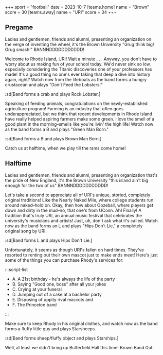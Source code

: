 +++
sport = "football"
date = 2023-10-7
[teams.home]
name = "Brown"
score = 30
[teams.away]
name = "URI"
score = 34
+++

## Pregame

Ladies and gentlemen, friends and alumni, presenting an organization on the verge of inventing the wheel, it's the Brown University "Grug think big! Grug smash!" BANNNDDDDDDDDDDD!

Welcome to Rhode Island, URI! Wait a minute . . . Anyway, you don't have to worry about us making fun of your school today. We'd never sink so low, especially considering the Titanic discoveries one of your professors has made! It's a good thing no one's ever taking that deep a dive into history again, right? Watch now from the lifeboats as the band forms a hungry crustacean and plays "Don't Feed the Lobsters!"

:sd[Band forms a crab and plays Rock Lobster.]

Speaking of feeding animals, congratulations on the newly-established agriculture program! Farming is an industry that often goes underappreciated, but we think that recent developments in Rhode Island have really helped aspiring farmers make some green. I love the smell of a good plant in the morning–smells like you're livin' the high life! Watch now as the band forms a B and plays "Green Man Born."

:sd[Band forms a B and plays Brown Man Born.]

Catch us at halftime, when we play till the rams come home!

## Halftime

Ladies and gentlemen, friends and alumni, presenting an organization that's the pride of New England, it's the Brown University "this island ain't big enough for the two of us" BANNNDDDDDDDDDDD!

Let's take a second to appreciate all of URI's unique, storied, completely original traditions! Like the Nearly Naked Mile, where college students run around naked–hold on. Okay, then how about Oozeball, where players get down and dirty in the mud–no, that one's from UConn. Ah! Finally! A tradition that's truly URI, an annual music festival that celebrates the university's musicians and artists! Just, uh, don't ask what it's called. Watch now as the band forms an L and plays "Hips Don't Lie," a completely original song by URI.

:sd[Band forms L and plays Hips Don't Lie.]

Unfortunately, it seems as though URI's fallen on hard times. They've resorted to renting out their own mascot just to make ends meet! Here's just some of the things you can purchase Rhody's services for:

:::script-list

- A. A 21st birthday - he's always the life of the party
- B. Saying "Good one, boss" after all your jokes
- C. Crying at your funeral
- D. Jumping out of a cake at a bachelor party
- E. Disposing of uppity rival mascots and
- F. The Princeton band

:::

Make sure to keep Rhody in his original clothes, and watch now as the band forms a fluffy little guy and plays Starsheeps.

:sd[Band forms sheep/fluffy object and plays Starships.]

Well, at least we didn't bring up Butterfield Hall this time! Brown Band Out.
